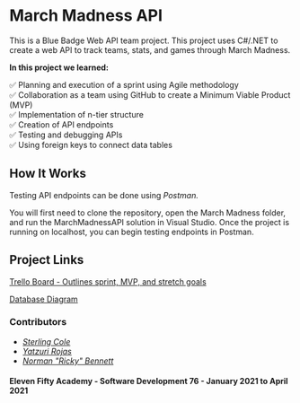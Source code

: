 # March Madness API

This is a Blue Badge Web API team project. This project uses C#/.NET to create
a web API to track teams, stats, and games through March Madness.  

**In this project we learned:**  

:white_check_mark: Planning and execution of a sprint using Agile methodology  
:white_check_mark: Collaboration as a team using GitHub to create a Minimum Viable Product (MVP)  
:white_check_mark: Implementation of n-tier structure  
:white_check_mark: Creation of API endpoints  
:white_check_mark: Testing and debugging APIs  
:white_check_mark: Using foreign keys to connect data tables  

## How It Works

Testing API endpoints can be done using *Postman.*  

You will first need to clone the repository, open the March Madness folder,
and run the MarchMadnessAPI solution in Visual Studio. Once the project is running
on localhost, you can begin testing endpoints in Postman.

## Project Links

[Trello Board - Outlines sprint, MVP, and stretch goals](https://trello.com/b/HdoS2YrE/marchmadnessapi)  

[Database Diagram](https://dbdiagram.io/d/6042461afcdcb6230b22c920)

### Contributors

* [*Sterling Cole*](https://www.linkedin.com/in/sterling-cole-087381207/)
* [*Yatzuri Rojas*](https://www.linkedin.com/in/yatzuri-rojas-49939b209/)
* [*Norman "Ricky" Bennett*](https://www.linkedin.com/in/norman-ricky-bennett/)

#### Eleven Fifty Academy - Software Development 76 - January 2021 to April 2021
